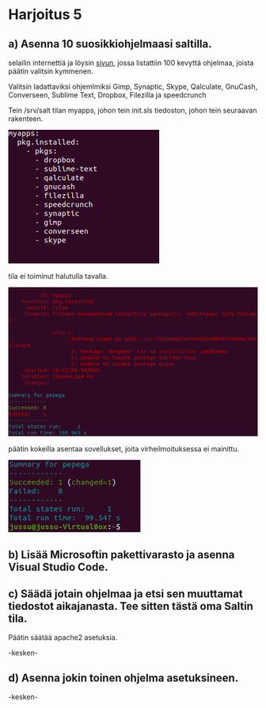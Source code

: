 # Harjoitus 5

## a) Asenna 10 suosikkiohjelmaasi saltilla.

selailin internettiä ja löysin [sivun](https://linuxhint.com/100_best_ubuntu_apps/), jossa listattiin 100 kevyttä ohjelmaa, joista päätin valitsin kymmenen.

Valitsin ladattaviksi ohjemlmiksi Gimp, Synaptic, Skype, Qalculate, GnuCash, Converseen, Sublime Text, Dropbox, Filezilla ja speedcrunch

Tein /srv/salt tilan myapps, johon tein init.sls tiedoston, johon tein seuraavan rakenteen.

![kuva2](/images/kuva2.png)

tila ei toiminut halutulla tavalla.

![kuva1](/images/kuva1.png)

päätin kokeilla asentaa sovellukset, joita virheilmoituksessa ei mainittu.

![kuva3](/images/kuva3.png)

## b) Lisää Microsoftin pakettivarasto ja asenna Visual Studio Code.



## c) Säädä jotain ohjelmaa ja etsi sen muuttamat tiedostot aikajanasta. Tee sitten tästä oma Saltin tila.

Päätin säätää apache2 asetuksia. 

-kesken-

## d) Asenna jokin toinen ohjelma asetuksineen.

-kesken-
